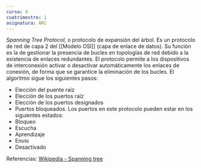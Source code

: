 ```yaml
---
curso: 4
cuatrimestre: 1
asignatura: ARC
---
```


*Spanning Tree Protocol*, o protocolo de expansión del árbol.
Es un protocolo de red de capa 2 del [[Modelo OSI]] (capa de enlace de datos).
Su función es la de gestionar la presencia de bucles en topologías de red debido a la existencia de enlaces redundantes. El protocolo permite a los dispositivos de interconexión activar o desactivar automáticamente los enlaces de conexión, de forma que se garantice la eliminación de los bucles.
El algoritmo sigue los siguientes pasos:
- Elección del puente raíz
- Elección de los puertos raíz
- Elección de los puertos designados
- Puertos bloqueados.
Los puertos en este protocolo pueden estar en los siguientes estados:
- Bloqueo
- Escucha
- Aprendizaje
- Envío 
- Desactivado

Referencias:
[Wikipedia - Spanning tree](https://es.wikipedia.org/wiki/Spanning_tree)